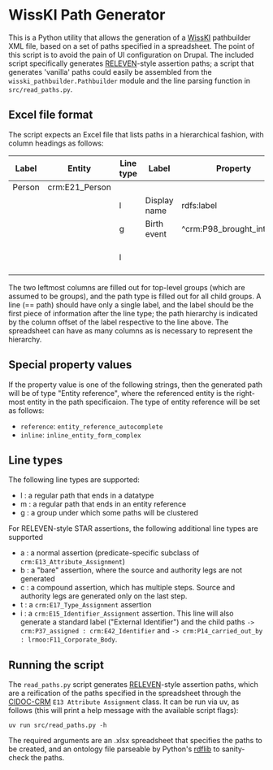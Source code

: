 # WissKI Path Generator

This is a Python utility that allows the generation of a [WissKI](https://wiss-ki.eu/) pathbuilder XML file, based on a set of paths specified in a spreadsheet. The point of this script is to avoid the pain of UI configuration on Drupal. The included script specifically generates [RELEVEN](https://releven.univie.ac.at/)-style assertion paths; a script that generates 'vanilla' paths could easily be assembled from the `wisski_pathbuilder.Pathbuilder` module and the line parsing function in `src/read_paths.py`.

## Excel file format

The script expects an Excel file that lists paths in a hierarchical fashion, with column headings as follows:

| Label | Entity | Line type | Label | Property | Entity | Label | Property | Entity | ... |
|-------|--------|-----------|-------|----------|--------|-------|----------|--------|-----|
| Person|crm:E21_Person|
| | | l | Display name | rdfs:label | xsd:string |
| | | g | Birth event  | ^crm:P98_brought_into_life | crm:E67_Birth |
| | | l | | | | Date of birth | crm:P4_has_time-span | crm:E52_Time-Span | 

The two leftmost columns are filled out for top-level groups (which are assumed to be groups), and the path type is filled out for all child groups. A line (== path) should have only a single label, and the label should be the first piece of information after the line type; the path hierarchy is indicated by the column offset of the label respective to the line above. The spreadsheet can have as many columns as is necessary to represent the hierarchy.

## Special property values

If the property value is one of the following strings, then the generated path will be of type "Entity reference", where the referenced entity is the right-most entity in the path specificaion. The type of entity reference will be set as follows:

- `reference`: `entity_reference_autocomplete`
- `inline`: `inline_entity_form_complex`


## Line types

The following line types are supported:

- l : a regular path that ends in a datatype
- m : a regular path that ends in an entity reference
- g : a group under which some paths will be clustered

For RELEVEN-style STAR assertions, the following additional line types are supported

- a : a normal assertion (predicate-specific subclass of `crm:E13_Attribute_Assignment`)
- b : a "bare" assertion, where the source and authority legs are not generated
- c : a compound assertion, which has multiple steps. Source and authority legs are generated only on the last step.
- t : a `crm:E17_Type_Assignment` assertion
- i : a `crm:E15_Identifier_Assignment` assertion. This line will also generate a standard label ("External Identifier") and the child paths `-> crm:P37_assigned : crm:E42_Identifier` and `-> crm:P14_carried_out_by : lrmoo:F11_Corporate_Body`. 

## Running the script

The `read_paths.py` script generates [RELEVEN](https://releven.univie.ac.at/)-style assertion paths, which are a reification of the paths specified in the spreadsheet through the [CIDOC-CRM](https://cidoc-crm.org/) `E13 Attribute Assignment` class. It can be run via uv, as follows (this will print a help message with the available script flags):

    uv run src/read_paths.py -h

The required arguments are an .xlsx spreadsheet that specifies the paths to be created, and an ontology file parseable by Python's [rdflib](https://rdflib.readthedocs.io/en/stable/) to sanity-check the paths.